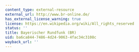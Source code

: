 ```yaml
---
content_type: external-resource
external_url: http://www.br-online.de/
has_external_license_warning: true
license: https://en.wikipedia.org/wiki/All_rights_reserved
status: ''
title: Bayerischer Rundfunk (BR)
uid: ba6ca844-7486-4d24-9063-4fac34c3108c
wayback_url: ''
---
```

